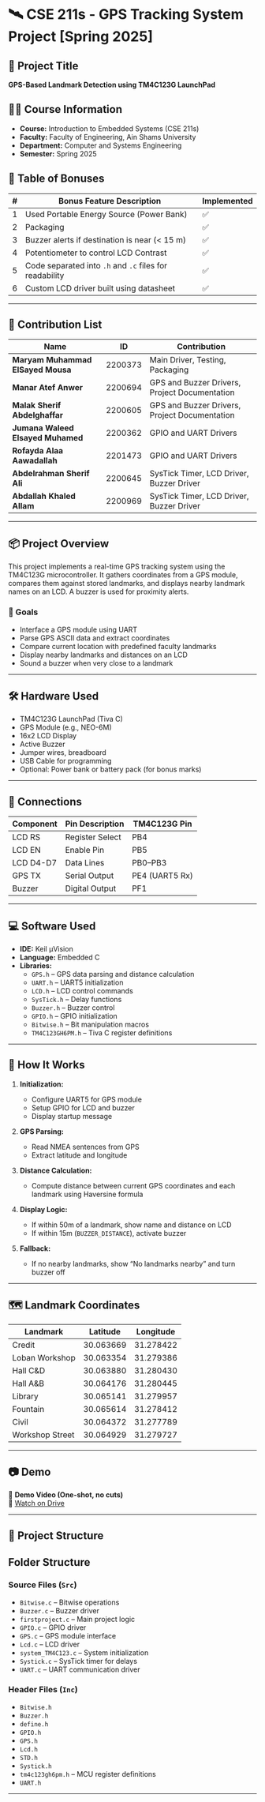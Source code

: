 # 🛰️ CSE 211s - GPS Tracking System Project [Spring 2025]

## 📍 Project Title
**GPS-Based Landmark Detection using TM4C123G LaunchPad**

## 🧑‍🏫 Course Information
- **Course:** Introduction to Embedded Systems (CSE 211s)
- **Faculty:** Faculty of Engineering, Ain Shams University
- **Department:** Computer and Systems Engineering
- **Semester:** Spring 2025

## 🧩 Table of Bonuses

| # | Bonus Feature Description | Implemented |
|---|----------------------------|-------------|
| 1 | Used Portable Energy Source (Power Bank) | ✅ |
| 2 | Packaging | ✅ |
| 3 | Buzzer alerts if destination is near (< 15 m) | ✅ |
| 4 | Potentiometer to control LCD Contrast | ✅ |
| 5 | Code separated into `.h` and `.c` files for readability | ✅ |
| 6 | Custom LCD driver built using datasheet | ✅ |

---

## 👥 Contribution List

| Name | ID | Contribution |
|------|----|--------------|
| **Maryam Muhammad ElSayed Mousa** | 2200373 | Main Driver, Testing, Packaging |
| **Manar Atef Anwer** | 2200694 | GPS and Buzzer Drivers, Project Documentation |
| **Malak Sherif Abdelghaffar** | 2200605 | GPS and Buzzer Drivers, Project Documentation |
| **Jumana Waleed Elsayed Muhamed** | 2200362 | GPIO and UART Drivers |
| **Rofayda Alaa Aawadallah** | 2201473 | GPIO and UART Drivers |
| **Abdelrahman Sherif Ali** | 2200645 | SysTick Timer, LCD Driver, Buzzer Driver |
| **Abdallah Khaled Allam** | 2200969 | SysTick Timer, LCD Driver, Buzzer Driver |

---

## 📦 Project Overview

This project implements a real-time GPS tracking system using the TM4C123G microcontroller. It gathers coordinates from a GPS module, compares them against stored landmarks, and displays nearby landmark names on an LCD. A buzzer is used for proximity alerts.

### 🎯 Goals
- Interface a GPS module using UART
- Parse GPS ASCII data and extract coordinates
- Compare current location with predefined faculty landmarks
- Display nearby landmarks and distances on an LCD
- Sound a buzzer when very close to a landmark

---

## 🛠️ Hardware Used
- TM4C123G LaunchPad (Tiva C)
- GPS Module (e.g., NEO-6M)
- 16x2 LCD Display
- Active Buzzer
- Jumper wires, breadboard
- USB Cable for programming
- Optional: Power bank or battery pack (for bonus marks)

---

## 🔌 Connections
| **Component** | **Pin Description** | **TM4C123G Pin** |
|---------------|----------------------|------------------|
| LCD RS        | Register Select       | PB4              |
| LCD EN        | Enable Pin            | PB5              |
| LCD D4-D7     | Data Lines            | PB0–PB3          |
| GPS TX        | Serial Output         | PE4 (UART5 Rx)   |
| Buzzer        | Digital Output        | PF1              |

---

## 💻 Software Used
- **IDE:** Keil µVision
- **Language:** Embedded C
- **Libraries:**
  - `GPS.h` – GPS data parsing and distance calculation
  - `UART.h` – UART5 initialization
  - `LCD.h` – LCD control commands
  - `SysTick.h` – Delay functions
  - `Buzzer.h` – Buzzer control
  - `GPIO.h` – GPIO initialization
  - `Bitwise.h` – Bit manipulation macros
  - `TM4C123GH6PM.h` – Tiva C register definitions

---

## 🧮 How It Works

1. **Initialization:**
   - Configure UART5 for GPS module
   - Setup GPIO for LCD and buzzer
   - Display startup message

2. **GPS Parsing:**
   - Read NMEA sentences from GPS
   - Extract latitude and longitude

3. **Distance Calculation:**
   - Compute distance between current GPS coordinates and each landmark using Haversine formula

4. **Display Logic:**
   - If within 50m of a landmark, show name and distance on LCD
   - If within 15m (`BUZZER_DISTANCE`), activate buzzer

5. **Fallback:**
   - If no nearby landmarks, show “No landmarks nearby” and turn buzzer off

---

## 🗺️ Landmark Coordinates

| **Landmark**        | **Latitude**   | **Longitude**  |
|---------------------|----------------|----------------|
| Credit              | 30.063669      | 31.278422      |
| Loban Workshop      | 30.063354      | 31.279386      |
| Hall C&D            | 30.063880      | 31.280430      |
| Hall A&B            | 30.064176      | 31.280445      |
| Library             | 30.065141      | 31.279957      |
| Fountain            | 30.065614      | 31.278412      |
| Civil               | 30.064372      | 31.277789      |
| Workshop Street     | 30.064929      | 31.279727      |

---

## 📷 Demo

🎥 **Demo Video (One-shot, no cuts)**  
📎 [Watch on Drive](https://drive.google.com/drive/folders/1dnURdzcUv93dDKmu0cbW_O_x28QXpHPa)

---

## 📂 Project Structure
## Folder Structure

### Source Files (`Src`)
- `Bitwise.c` – Bitwise operations
- `Buzzer.c` – Buzzer driver
- `firstproject.c` – Main project logic
- `GPIO.c` – GPIO driver
- `GPS.c` – GPS module interface
- `Lcd.c` – LCD driver
- `system_TM4C123.c` – System initialization
- `Systick.c` – SysTick timer for delays
- `UART.c` – UART communication driver

### Header Files (`Inc`)
- `Bitwise.h`
- `Buzzer.h`
- `define.h`
- `GPIO.h`
- `GPS.h`
- `Lcd.h`
- `STD.h`
- `Systick.h`
- `tm4c123gh6pm.h` – MCU register definitions
- `UART.h`

---


